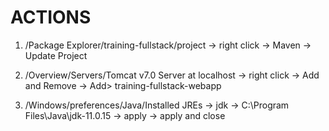 # ACTIONS

1. /Package Explorer/training-fullstack/project -> right click -> Maven -> Update Project

2. /Overview/Servers/Tomcat v7.0 Server at localhost -> right click -> Add and Remove -> Add> training-fullstack-webapp

3. /Windows/preferences/Java/Installed JREs -> jdk -> C:\Program Files\Java\jdk-11.0.15 -> apply -> apply and close
